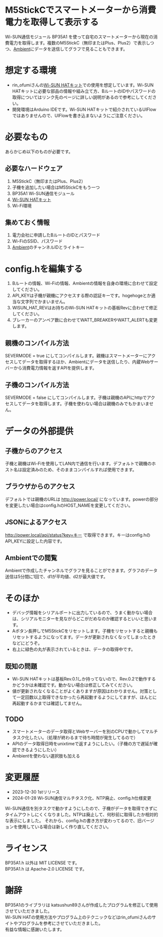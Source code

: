 # M5StickCでスマートメーターから消費電力を取得して表示する

Wi-SUN通信モジュール BP35A1 を使って自宅のスマートメーターから現在の消費電力を取得します。複数のM5StickC（無印またはPlus、Plus2）で表示しつつ、[Ambient](https://ambidata.io/)にデータを送信してグラフで見ることもできます。

# 想定する環境
* rin_ofumiさんの[Wi-SUN HATキット](https://kitto-yakudatsu.com/archives/7206)での使用を想定しています。Wi-SUN HATキットに必要な部品の情報や組み立て方、BルートのIDやパスワードの取得についてはリンク先のページに詳しい説明があるので参考にしてください。
* 開発環境はArduino IDEです。Wi-SUN HATキットで紹介されているUIFlowではありませんので、UIFlowを書き込まないようにご注意ください。

# 必要なもの
あらかじめ以下のものが必要です。

## 必要なハードウェア
1. M5StickC（無印またはPlus、Plus2）
2. 子機を追加したい場合はM5StickCをもう一つ
3. BP35A1 Wi-SUN通信モジュール
4. [Wi-SUN HATキット](https://kitto-yakudatsu.com/archives/7206)
5. Wi-Fi環境

## 集めておく情報
1. 電力会社に申請したBルートのIDとパスワード
2. Wi-FiのSSID、パスワード
3. [Ambient](https://ambidata.io/)のチャンネルIDとライトキー

# config.hを編集する
1. Bルートの情報、Wi-Fiの情報、Ambientの情報を自身の環境に合わせて設定してください。
2. API_KEYは子機が親機にアクセスする際の認証キーです。hogehogeとか適当な文字列でかまいません。
3. WISUN_HAT_REVはお持ちのWi-SUN HATキットの基板Revに合わせて修正してください。
4. ブレーカーのアンペア数に合わせてWATT_BREAKERやWATT_ALERTも変更します。

## 親機のコンパイル方法
SEVERMODE = true にしてコンパイルします。親機はスマートメーターにアクセスしてデータを取得するほか、Ambientにデータを送信したり、内蔵Webサーバーから消費電力情報を返すAPIを提供します。

## 子機のコンパイル方法
SEVERMODE = false にしてコンパイルします。子機は親機のAPIにhttpでアクセスしてデータを取得します。子機を使わない場合は親機のみでもかまいません。

# データの外部提供

## 子機からのアクセス
子機と親機はWi-Fiを使用してLAN内で通信を行います。デフォルトで親機のホスト名は設定済みのため、そのままコンパイルすれば使用できます。

## ブラウザからのアクセス
デフォルトでは親機のURLは http://power.local/ になっています。powerの部分を変更したい場合はconfig.hのHOST_NAMEを変更してください。

## JSONによるアクセス
http://power.local/api/status?key=キー で取得できます。キーはconfig.hのAPI_KEYに設定した内容です。

## Ambientでの閲覧
Ambientで作成したチャンネルでグラフを見ることができます。グラフのデータ送信は5分間に1回で、d1が平均値、d2が最大値です。

# そのほか
* デバッグ情報をシリアルポートに出力しているので、うまく動かない場合は、シリアルモニターを見ながらどこがだめなのか確認するといいと思います。
* Aボタン長押しでM5StickCをリセットします。子機をリセットすると親機もリセットするようになってます。データが更新されなくなってしまったときなどにどうぞ。
* 右上に緑色の丸が表示されているときは、データの取得中です。

## 既知の問題
* Wi-SUN HATキットは基板Rev.0.1しか持ってないので、Rev.0.2で動作するかどうかは未確認です。動かない場合は修正してみてください。
* 値が更新されなくなることがよくありますが原因はわかりません。対策として一定回数以上取得できなかったら再起動するようにしてますが、ほんとに再起動するかまでは確認してません。

## TODO
* スマートメーターのデータ取得とWebサーバーを別のCPUで動かしてマルチタスク化したい。（処理が終わるまで待ち時間が発生してるので）
* APIのデータ取得日時をunixtimeで返すようにしたい。（子機の方で遅延が確認できるようにしたい）
* Ambientを使わない選択肢も加える

# 変更履歴
* 2023-12-30 1stリリース
* 2024-01-28 Wi-SUN通信マルチタスク化、NTP廃止、config.h仕様変更

Wi-SUN通信を別タスクで動かすようにしたので、子機がデータを取得できずにタイムアウトしにくくなりました。NTPは廃止して、何秒前に取得したか相対的な表示にしました。
それから、config.hの書き方が変わってるので、旧バージョンを使用している場合は新しく作り直してください。

# ライセンス
BP35A1.h 以外は MIT LICENSE です。<br>
BP35A1.h は Apache-2.0 LICENSE です。

# 謝辞
BP35A1のライブラリは katsushun89さんが作成したプログラムを修正して使用させていただきました。<br>
Wi-SUN HATの使用方法やプログラム上のテクニックなどはrin_ofumiさんのサイトやプログラムを参考にさせていただきました。<br>
有益な情報に感謝いたします。

